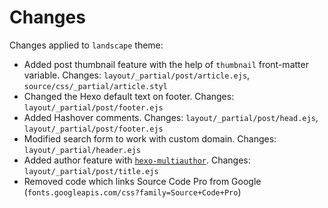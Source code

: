 # Changes

Changes applied to `landscape` theme:

- Added post thumbnail feature with the help of `thumbnail` front-matter variable. Changes: `layout/_partial/post/article.ejs`, `source/css/_partial/article.styl`
- Changed the Hexo default text on footer. Changes: `layout/_partial/post/footer.ejs`
- Added Hashover comments. Changes: `layout/_partial/post/head.ejs`, `layout/_partial/post/footer.ejs`
- Modified search form to work with custom domain. Changes: `layout/_partial/header.ejs`
- Added author feature with [`hexo-multiauthor`](https://github.com/bob983/hexo-multiauthor). Changes: `layout/_partial/post/title.ejs`
- Removed code which links Source Code Pro from Google (`fonts.googleapis.com/css?family=Source+Code+Pro`)
